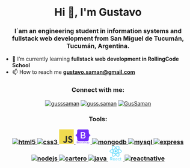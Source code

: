 
<h1 align="center">Hi 👋, I'm Gustavo</h1>
<h3 align="center">I´am an engineering student in information systems and fullstack web development from San Miguel de Tucumán, Tucumán, Argentina.</h3>



- 🌱 I’m currently learning **fullstack web development in RollingCode School**
- 📫 How to reach me **gustavo.saman@gmail.com**

<h3 align="center">Connect with me:</h3>

<p  align="center">
<a href="https://www.linkedin.com/in/gussaman/" target="blank"><img align="center" src="https://img1.freepng.es/20181227/gli/kisspng-logo-linkedin-computer-icons-portable-network-grap-5c25574033c961.6856893615459510402121.jpg" alt="gusssaman" height="30" width="40" /></a>
 <a href="https://www.instagram.com/guss.saman" target="blank"><img align="center" src="https://img1.freepng.es/20180406/usw/kisspng-logo-cinars-clip-art-logo-instagram-5ac76d35bd6712.0558210015230190617758.jpg" alt="guss.saman" height="30" width="40" /></a>
   <a href="https://github.com/GusSaman" target="blank"><img align="center" src="https://img1.freepng.es/20180824/fhk/kisspng-computer-icons-logo-portable-network-graphics-clip-icons-for-free-iconza-circle-social-5b7fe46ab60475.5423993615351082027456.jpg" alt="GusSaman" height="30" width="40" /></a>
</p>

<h3 align="center">Tools:</ h3>
<p align="center"> <a href="https://developer.mozilla.org/es/docs/Web/HTML" target="_blank" rel="noreferrer"> <img src="www.google.com/url?sa=i&url=https%3A%2F%2Ficonscout.com%2Fes%2Ffree-icon%2Fhtml-5-1&psig=AOvVaw0bYVDVMqETcE6mUuVkvoRD&ust=1738785419897000&source=images&cd=vfe&opi=89978449&ved=0CBQQjRxqFwoTCJj3hNDmqosDFQAAAAAdAAAAABAE" alt="html5" width="40" height="40"/> </a>
 <a href="https://developer.mozilla.org/es/docs/Web/CSS" target="_blank" rel="noreferrer"> <img src="https://www.google.com/url?sa=i&url=https%3A%2F%2Fuxwing.com%2Fcss-icon%2F&psig=AOvVaw1KbwNmS4UgTaQBau8o0JFB&ust=1738785465358000&source=images&cd=vfe&opi=89978449&ved=0CBQQjRxqFwoTCKjK3OrmqosDFQAAAAAdAAAAABAE" alt="css3" width="40" height="40"/> </a>  </a>   
 <a href="https://developer.mozilla.org/en-US/docs/Web/JavaScript" target="_blank" rel="noreferrer"> <img src="https://raw.githubusercontent.com/devicons/devicon/master/icons/javascript/javascript-original.svg" alt="javascript" width="40" height="40"/> </a >
 <a href="https://getbootstrap.com" target="_blank" rel="noreferrer"> <img src="https://raw.githubusercontent.com/devicons/devicon/master/icons/bootstrap/bootstrap-plain-wordmark.svg" alt="bootstrap" width="40" height="40"/> </a>
 <a href="https://www.mongodb.com/" target="_blank" rel="noreferrer"> <img src="https://encrypted-tbn0.gstatic.com/images?q=tbn:ANd9GcSHybyNmRDLI19O9PWYQM-Cq-f9kIjnN_UUCkaPiZXwyf5n5Vz76aB7RHOKMNGqPsitSEg&usqp=CAU" alt="mongodb" width="40" height="40"/> </a> <a href="https://www.mysql.com/" target= "_blank" rel="noreferrer"> <img src="https://spng.subpng.com/20180803/bx/kisspng-mysql-database-image-vector-graphics-integrations-opsview-5b648f451747c6.6957402115333169330954.jpg" alt="mysql" width=" 40"height="40"/> </a>
<a href="https://expressjs.com" target="_blank" rel="noreferrer"> <img src="https://img1.freepng.es/20180711/ght/kisspng-express-js-node-js-javascript-mongodb-node-js-5b461d27e2c179.3799330115313216399288.jpg" alt="express" width="40" height="40"/>
<a href="https://nodejs.org" target="_blank" rel="noreferrer"> <img src="https://img1.freepng.es/20180425/xeq/kisspng-node-js-javascript-web-application-express-js-comp-5ae0f84de7b809.1939946215246930699491.jpg" alt="nodejs" width="40" height="40"/> </a> <a href="https://postman. com" target="_blank" rel="noreferrer"> <img src="https://www.vectorlogo.zone/logos/getpostman/getpostman-icon.svg" alt="cartero" width="40" height= "40"/> </a> 
 <a href="https://www.java.com " target="_blank" rel="noreferrer"> <img src="https://img1.freepng.fr/20180805/xwk/kisspng-logo-java-runtime-environment-programming-language-java-util-concurrentmodificationexception-%C3%96mer-5b6766aaf21ab4.3339227715335031469917.jpg" alt="java" width= "40" height="40"/> </a>
 <a href="https://reactjs.org/" target="_blank" rel="noreferrer"> <img src="https://raw.githubusercontent.com/devicons/devicon/master/icons/react/react-original-wordmark.svg" alt="react" width="40" height="40"/> </a> <a href="https://reactnative.dev/" target="_blank" rel="noreferrer"> <img src="https://reactnative.dev/img/header_logo.svg" alt="reactnative" width="40" height=" 40"/> </a> 



